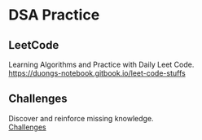 # DSA Practice

## LeetCode
Learning Algorithms and Practice with Daily Leet Code.
<br>
https://duongs-notebook.gitbook.io/leet-code-stuffs

## Challenges
Discover and reinforce missing knowledge.
<br>
[Challenges](./tree/main/Challenges/)